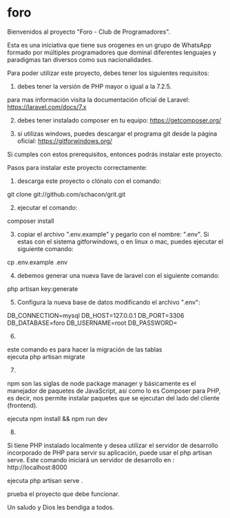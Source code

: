 # foro

Bienvenidos al proyecto "Foro - Club de Programadores". 

Esta es una iniciativa que tiene sus orogenes en un grupo de WhatsApp formado por múltiples programadores que dominal diferentes lenguajes y paradigmas tan diversos como sus nacionalidades.

Para poder utilizar este proyecto, debes tener los siguientes requisitos:

1) debes tener la versión de PHP mayor o igual a la 7.2.5. 

para mas información visita la documentación oficial de Laravel: https://laravel.com/docs/7.x


2) debes tener instalado composer en tu equipo: https://getcomposer.org/


3) si utilizas windows, puedes descargar el programa git desde la página oficial: https://gitforwindows.org/

Si cumples con estos prerequisitos, entonces podrás instalar este proyecto.

Pasos para instalar este proyecto correctamente:

1) descarga este proyecto o clónalo con el comando: 

git clone git://github.com/schacon/grit.git

2) ejecutar el comando: 

composer install

3) copiar el archivo ".env.example" y pegarlo con el nombre: ".env". Si estas con el sistema gitforwindows, o en linux o mac, puedes ejecutar el siguiente comando: 

cp .env.example .env

4) debemos generar una nueva llave de laravel con el siguiente comando:

php artisan key:generate

5) Configura la nueva base de datos modificando el archivo ".env":

DB_CONNECTION=mysql
DB_HOST=127.0.0.1
DB_PORT=3306
DB_DATABASE=foro
DB_USERNAME=root
DB_PASSWORD=

6)
este comando es para hacer la migración de las tablas  
 ejecuta php artisan migrate

7) 
npm son las siglas de node package manager y básicamente es el manejador de paquetes de JavaScript, así como lo es Composer para PHP, es decir, nos permite instalar paquetes que se ejecutan del lado del cliente (frontend).

 ejecuta npm install && npm run dev

8)
Si tiene PHP instalado localmente y desea utilizar el servidor de desarrollo incorporado de PHP para servir su aplicación, puede usar el  php artisan serve. Este comando iniciará un servidor de desarrollo en :
http://localhost:8000

 ejecuta php artisan serve .


prueba el proyecto que debe funcionar.

Un saludo y Dios les bendiga a todos. 
